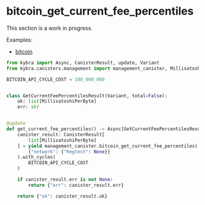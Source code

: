 # bitcoin_get_current_fee_percentiles

This section is a work in progress.

Examples:

-   [bitcoin](https://github.com/demergent-labs/kybra/tree/main/examples/bitcoin)

```python
from kybra import Async, CanisterResult, update, Variant
from kybra.canisters.management import management_canister, MillisatoshiPerByte

BITCOIN_API_CYCLE_COST = 100_000_000


class GetCurrentFeePercentilesResult(Variant, total=False):
    ok: list[MillisatoshiPerByte]
    err: str


@update
def get_current_fee_percentiles() -> Async[GetCurrentFeePercentilesResult]:
    canister_result: CanisterResult[
        list[MillisatoshiPerByte]
    ] = yield management_canister.bitcoin_get_current_fee_percentiles(
        {"network": {"Regtest": None}}
    ).with_cycles(
        BITCOIN_API_CYCLE_COST
    )

    if canister_result.err is not None:
        return {"err": canister_result.err}

    return {"ok": canister_result.ok}
```
